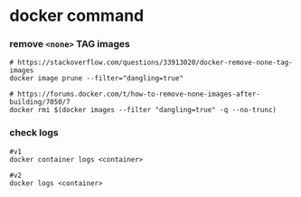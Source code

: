 # docker command

### remove `<none>` TAG images
```
# https://stackoverflow.com/questions/33913020/docker-remove-none-tag-images
docker image prune --filter="dangling=true"

# https://forums.docker.com/t/how-to-remove-none-images-after-building/7050/7
docker rmi $(docker images --filter "dangling=true" -q --no-trunc)
```

### check logs
```
#v1
docker container logs <container>

#v2
docker logs <container>
```

